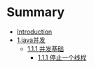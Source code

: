 # Summary

* [Introduction](README.md)
* [1.java并发](1javabing-fa.md)
  * [1.1.1 并发基础](1javabing-fa/111-bing-fa-ji-chu.md)
    * [1.1.1 停止一个线程](1javabing-fa/111-bing-fa-ji-chu/111-ting-zhi-yi-ge-xian-cheng.md)

